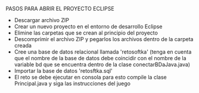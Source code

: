 PASOS PARA ABRIR EL PROYECTO ECLIPSE
* Descargar archivo ZIP 
* Crear un nuevo proyecto en el entorno de desarrollo Eclipse 
* Elimine las carpetas que se crean al principio del proyecto 
* Descomprimir el archivo ZIP y pegarlos los archivos dentro de la carpeta creada
* Cree una base de datos relacional llamada 'retosoftka' (tenga en cuenta que el nombre de la 
base de datos debe coincidir con el nombre de la variable bd que se encuentra dentro de la clase
conectarBDaJava.java)
* Importar la base de datos 'retosftka.sql' 
* El reto se debe ejecutar en consola para esto compile la clase Principal.java y siga las 
instrucciones del juego

